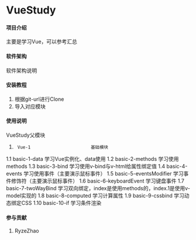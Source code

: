 # VueStudy

#### 项目介绍
主要是学习Vue，可以参考汇总


#### 软件架构
软件架构说明


#### 安装教程
1. 根据git-url进行Clone
2. 导入对应模块

#### 使用说明
VueStudy父模块


1.      Vue-1                       基础模块
1.1     basic-1-data                学习Vue实例化、data使用
1.2     basic-2-methods             学习使用methods
1.3     basic-3-bind                学习使用v-bind与v-html给属性绑定值
1.4     basic-4-events              学习使用事件（主要演示鼠标事件）
1.5     basic-5-eventsModifier      学习事件修饰符（主要演示鼠标事件）
1.6     basic-6-keyboardEvent       学习键盘事件
1.7     basic-7-twoWayBind          学习双向绑定，index是使用methods的，index.1是使用v-model实现的
1.8     basic-8-computed            学习计算属性
1.9     basic-9-cssbind             学习动态绑定CSS
1.10    basic-10-if                 学习条件渲染



#### 参与贡献
1. RyzeZhao

#### 